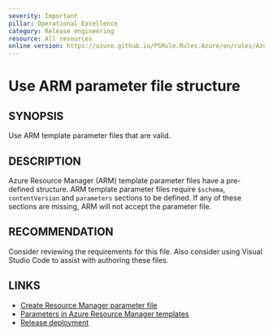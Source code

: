 ```yaml
---
severity: Important
pillar: Operational Excellence
category: Release engineering
resource: All resources
online version: https://azure.github.io/PSRule.Rules.Azure/en/rules/Azure.Template.ParameterFile/
---
```


# Use ARM parameter file structure

## SYNOPSIS

Use ARM template parameter files that are valid.

## DESCRIPTION

Azure Resource Manager (ARM) template parameter files have a pre-defined structure.
ARM template parameter files require `$schema`, `contentVersion` and `parameters` sections to be defined.
If any of these sections are missing, ARM will not accept the parameter file.

## RECOMMENDATION

Consider reviewing the requirements for this file.
Also consider using Visual Studio Code to assist with authoring these files.

## LINKS

- [Create Resource Manager parameter file](https://docs.microsoft.com/azure/azure-resource-manager/templates/parameter-files)
- [Parameters in Azure Resource Manager templates](https://docs.microsoft.com/azure/azure-resource-manager/templates/template-parameters)
- [Release deployment](https://docs.microsoft.com/azure/architecture/framework/devops/release-engineering-cd#automation)
